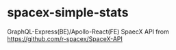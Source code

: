 # spacex-simple-stats
GraphQL-Express(BE)/Apollo-React(FE)
SpaecX API from https://github.com/r-spacex/SpaceX-API
